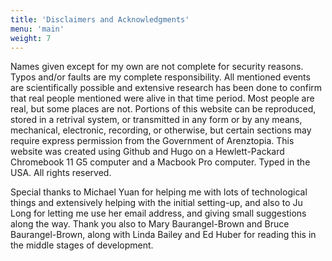 ```yaml
---
title: 'Disclaimers and Acknowledgments'
menu: 'main'
weight: 7
---
```


Names given except for my own are not complete for security reasons. Typos and/or faults are my complete responsibility. All mentioned events are scientifically possible and extensive research has been done to confirm that real people mentioned were alive in that time period. Most people are real, but some places are not. Portions of this website can be reproduced, stored in a retrival system, or transmitted in any form or by any means, mechanical, electronic, recording, or otherwise, but certain sections may require express permission from the Government of Arenztopia. This website was created using Github and Hugo on a Hewlett-Packard Chromebook 11 G5 computer and a Macbook Pro computer. Typed in the USA. All rights reserved.

Special thanks to Michael Yuan for helping me with lots of technological things and extensively helping with the initial setting-up, and also to Ju Long for letting me use her email address, and giving small suggestions along the way. Thank you also to Mary Baurangel-Brown and Bruce Baurangel-Brown, along with Linda Bailey and Ed Huber for reading this in the middle stages of development. 
